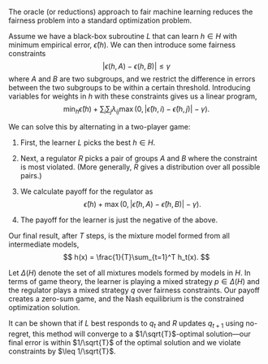 The oracle (or reductions) approach to fair machine learning reduces the fairness problem into a standard optimization problem.

Assume we have a black-box subroutine $L$ that can learn $h \in H$ with minimum empirical error, $\hat{\epsilon}(h)$. We can then introduce some fairness constraints 
$$
\vert \epsilon(h, A) - \epsilon(h, B) \vert \leq \gamma
$$
 where $A$ and $B$ are two subgroups, and we restrict the difference in errors between the two subgroups to be within a certain threshold. Introducing variables for weights in $h$ with these constraints gives us a linear program, 
$$
\min_h \hat{\epsilon}(h) + \sum_i \sum_j \lambda_{ij} \max(0, \vert \hat{\epsilon}(h, i) - \hat{\epsilon}(h, j)\vert - \gamma).
$$


We can solve this by alternating in a two-player game:
1. First, the learner $L$ picks the best $h \in H$.
2. Next, a regulator $R$ picks a pair of groups $A$ and $B$ where the constraint is most violated. (More generally, $R$ gives a distribution over all possible pairs.)
3. We calculate payoff for the regulator as 
$$
\hat{\epsilon}(h) + \max(0, \vert \hat{\epsilon}(h, A) - \hat{\epsilon}(h, B)\vert - \gamma).
$$

4. The payoff for the learner is just the negative of the above.

Our final result, after $T$ steps, is the mixture model formed from all intermediate models, 
$$
h(x) = \frac{1}{T}\sum_{t=1}^T h_t(x).
$$


Let $\Delta(H)$ denote the set of all mixtures models formed by models in $H$. In terms of game theory, the learner is playing a mixed strategy $p \in \Delta(H)$ and the regulator plays a mixed strategy $q$ over fairness constraints. Our payoff creates a zero-sum game, and the Nash equilibrium is the constrained optimization solution.

It can be shown that if $L$ best responds to $q_t$ and $R$ updates $q_{t+1}$ using no-regret, this method will converge to a $1/\sqrt{T}$-optimal solution—our final error is within $1/\sqrt{T}$ of the optimal solution and we violate constraints by $\leq 1/\sqrt{T}$.